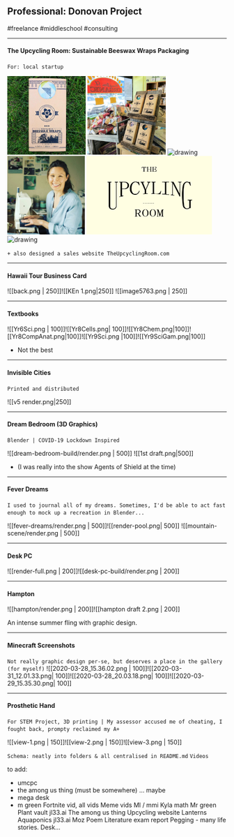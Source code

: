 ## Professional: Donovan Project 
#freelance #middleschool #consulting

---
#### The Upcycling Room: Sustainable Beeswax Wraps Packaging
`For: local startup`

<img src="freelance/anita/anita-1.JPG" alt="drawing" height="180"/> <img src="freelance/anita/anita-3.JPG" alt="drawing" height="180"/> <img src="freelance/anita/Wax Seal Stamp PSD MockUp.png" alt="drawing" height="180"/> <img src="freelance/anita/Label Inspiration/Capture.PNG" alt="drawing" height="180"/> <img src="freelance/anita/render-3.png" alt="drawing" height="180"/> <img src="freelance/anita/Hanging-Wall-Sign-MockUp-3.png" alt="drawing" height="180"/> 

`+ also designed a sales website TheUpcyclingRoom.com`

---
#### Hawaii Tour Business Card

![[back.png | 250]]![[KEn 1.png|250]]
![[image5763.png | 250]]

---

#### Textbooks

![[Yr6Sci.png | 100]]![[Yr8Cells.png| 100]]![[Yr8Chem.png|100]]![[Yr8CompAnat.png|100]]![[Yr9Sci.png |100]]![[Yr9SciGam.png|100]]
- Not the best

---

#### Invisible Cities
`Printed and distributed`

![[v5 render.png|250]]

---

#### Dream Bedroom (3D Graphics)
`Blender | COVID-19 Lockdown Inspired`

![[dream-bedroom-build/render.png | 500]]
![[1st draft.png|500]]
- (I was really into the show Agents of Shield at the time)

---
#### Fever Dreams 
`I used to journal all of my dreams. Sometimes, I'd be able to act fast enough to mock up a recreation in Blender...`

![[fever-dreams/render.png | 500]]![[render-pool.png| 500]]
![[mountain-scene/render.png | 500]]


---

#### Desk PC

![[render-full.png | 200]]![[desk-pc-build/render.png | 200]]

---

#### Hampton

![[hampton/render.png | 200]]![[hampton draft 2.png | 200]]

An intense summer fling with graphic design.

---

#### Minecraft Screenshots
`Not really graphic design per-se, but deserves a place in the gallery (for myself)`
![[2020-03-28_15.36.02.png | 100]]![[2020-03-31_12.01.33.png| 100]]![[2020-03-28_20.03.18.png| 100]]![[2020-03-29_15.35.30.png| 100]]

---

#### Prosthetic Hand
`For STEM Project, 3D printing | My assessor accused me of cheating, I fought back, prompty reclaimed my A+`

![[view-1.png | 150]]![[view-2.png | 150]]![[view-3.png | 150]]






`Schema: neatly into folders & all centralised in README.md`
`Videos`

to add:

- umcpc 
- the among us thing (must be somewhere) ... maybe
- mega desk
- m green
Fortnite vid, all vids
Meme vids
Ml / mmi 
Kyla math
Mr green
Plant vault
jl33.ai
The among us thing
Upcycling website
Lanterns 
Aquaponics
jl33.ai
Moz Poem
Literature exam report
Pegging - many life stories. 
Desk... 
